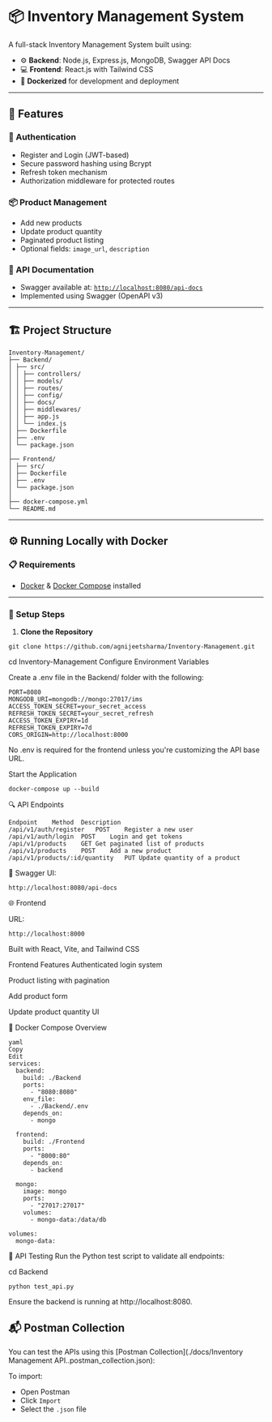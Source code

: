# 📦 Inventory Management System

A full-stack Inventory Management System built using:

- ⚙️ **Backend**: Node.js, Express.js, MongoDB, Swagger API Docs
- 💻 **Frontend**: React.js with Tailwind CSS
- 🐳 **Dockerized** for development and deployment

---

## 🚀 Features

### 🔐 Authentication
- Register and Login (JWT-based)
- Secure password hashing using Bcrypt
- Refresh token mechanism
- Authorization middleware for protected routes

### 📦 Product Management
- Add new products
- Update product quantity
- Paginated product listing
- Optional fields: `image_url`, `description`

### 📄 API Documentation
- Swagger available at: [`http://localhost:8080/api-docs`](http://localhost:8080/api-docs)
- Implemented using Swagger (OpenAPI v3)

---

## 🏗️ Project Structure
```
Inventory-Management/
├── Backend/
│ ├── src/
│ │ ├── controllers/
│ │ ├── models/
│ │ ├── routes/
│ │ ├── config/
│ │ ├── docs/
│ │ ├── middlewares/
│ │ ├── app.js
│ │ └── index.js
│ ├── Dockerfile
│ ├── .env
│ └── package.json
│
├── Frontend/
│ ├── src/
│ ├── Dockerfile
│ ├── .env
│ └── package.json
│
├── docker-compose.yml
└── README.md
```


---

## ⚙️ Running Locally with Docker

### 📋 Requirements
- [Docker](https://www.docker.com/) & [Docker Compose](https://docs.docker.com/compose/) installed

---

### 🧭 Setup Steps

1. **Clone the Repository**


```
git clone https://github.com/agnijeetsharma/Inventory-Management.git
```
cd Inventory-Management
Configure Environment Variables

Create a .env file in the Backend/ folder with the following:

```
PORT=8080
MONGODB_URI=mongodb://mongo:27017/ims
ACCESS_TOKEN_SECRET=your_secret_access
REFRESH_TOKEN_SECRET=your_secret_refresh
ACCESS_TOKEN_EXPIRY=1d
REFRESH_TOKEN_EXPIRY=7d
CORS_ORIGIN=http://localhost:8000
```
No .env is required for the frontend unless you're customizing the API base URL.

Start the Application

```
docker-compose up --build
```
🔍 API Endpoints
```
Endpoint	Method	Description
/api/v1/auth/register	POST	Register a new user
/api/v1/auth/login	POST	Login and get tokens
/api/v1/products	GET	Get paginated list of products
/api/v1/products	POST	Add a new product
/api/v1/products/:id/quantity	PUT	Update quantity of a product
```

📘 Swagger UI:
```
http://localhost:8080/api-docs
```

🌐 Frontend

URL:
```
http://localhost:8000
```

Built with React, Vite, and Tailwind CSS

Frontend Features
Authenticated login system

Product listing with pagination

Add product form

Update product quantity UI

🐳 Docker Compose Overview
```
yaml
Copy
Edit
services:
  backend:
    build: ./Backend
    ports:
      - "8080:8080"
    env_file:
      - ./Backend/.env
    depends_on:
      - mongo

  frontend:
    build: ./Frontend
    ports:
      - "8000:80"
    depends_on:
      - backend

  mongo:
    image: mongo
    ports:
      - "27017:27017"
    volumes:
      - mongo-data:/data/db

volumes:
  mongo-data:
```
🧪 API Testing
Run the Python test script to validate all endpoints:


cd Backend
```
python test_api.py
```
Ensure the backend is running at http://localhost:8080.

## 📬 Postman Collection

You can test the APIs using this [Postman Collection](./docs/Inventory Management API..postman_collection.json):

To import:
- Open Postman
- Click `Import`
- Select the `.json` file

